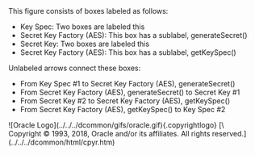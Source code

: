 <div>
This figure consists of boxes labeled as follows:

-   Key Spec: Two boxes are labeled this
-   Secret Key Factory (AES): This box has a sublabel,
    <span class="apiname">generateSecret()</span>
-   Secret Key: Two boxes are labeled this
-   Secret Key Factory (AES): This box has a sublabel,
    <span class="apiname">getKeySpec()</span>

Unlabeled arrows connect these boxes:

-   From Key Spec \#1 to Secret Key Factory (AES),
    <span class="apiname">generateSecret()</span>
-   From Secret Key Factory (AES),
    <span class="apiname">generateSecret()</span> to Secret Key \#1
-   From Secret Key \#2 to Secret Key Factory (AES),
    <span class="apiname">getKeySpec()</span>
-   From Secret Key Factory (AES),
    <span class="apiname">getKeySpec()</span> to Key Spec \#2

</div>
<div class="footer">
![Oracle Logo](../../../dcommon/gifs/oracle.gif){.copyrightlogo} [\
<span class="copyrightlogo">Copyright © 1993, 2018,
Oracle and/or its affiliates. All rights reserved.</span>](../../../dcommon/html/cpyr.htm)

</div>
